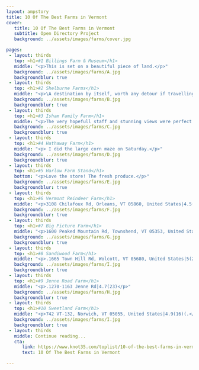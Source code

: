 ```yaml
---
layout: ampstory
title: 10 Of The Best Farms in Vermont
cover:
   title: 10 Of The Best Farms in Vermont
   subtitle: Open Directory Project
   background: ../assets/images/farms/cover.jpg

pages: 
 - layout: thirds
   top: <h1>#1 Billings Farm & Museum</h1>
   middle: "<p>This is set on a beautiful piece of land.</p>"
   background: ../assets/images/farms/A.jpg
   backgroundblur: true   
 - layout: thirds
   top: <h1>#2 Shelburne Farms</h1>
   middle: "<p>\A destination by itself, worth any detour if travelling thourgh Vermont.</p>"
   background: ../assets/images/farms/B.jpg
   backgroundblur: true  
 - layout: thirds
   top: <h1>#3 Isham Family Farm</h1>
   middle: "<p>The very hopefull staff and stunning views were perfect for both local and no local Vermonters.</p>"
   background: ../assets/images/farms/C.jpg
   backgroundblur: true
 - layout: thirds
   top: <h1>#4 Hathaway Farm</h1>
   middle: "<p> I did the large corn maze on Saturday.</p>"
   background: ../assets/images/farms/D.jpg
   backgroundblur: true  
 - layout: thirds
   top: <h1>#5 Harlow Farm Stand</h1>
   bottom: "<p>Love the store! The fresh produce.</p>"
   background: ../assets/images/farms/E.jpg
   backgroundblur: true  
 - layout: thirds
   top: <h1>#6 Vermont Reindeer Farm</h1>
   middle: "<p>3108 Chilafoux Rd, Orleans, VT 05860, United States|4.5(46).</p>"
   background: ../assets/images/farms/F.jpg
   backgroundblur: true  
 - layout: thirds
   top: <h1>#7 Big Picture Farm</h1>
   middle: "<p>1600 Peaked Mountain Rd, Townshend, VT 05353, United States|4.8(24).</p>"
   background: ../assets/images/farms/G.jpg
   backgroundblur: true 
 - layout: thirds
   top: <h1>#8 Sandiwood Farm</h1>
   middle: "<p>.1665 Town Hill Rd, Wolcott, VT 05680, United States|5(24)</p>"
   background: ../assets/images/farms/I.jpg
   backgroundblur: true 
 - layout: thirds
   top: <h1>#9 Jenne Road Farm</h1>
   middle: "<p>.1270-1163 Jenne Rd|4.7(23)</p>"
   background: ../assets/images/farms/H.jpg
   backgroundblur: true 
 - layout: thirds
   top: <h1>#10 Sweetland Farm</h1>
   middle: "<p>742 VT-132, Norwich, VT 05055, United States|4.9(16)(.</p>"
   background: ../assets/images/farms/I.jpg
   backgroundblur: true   
 - layout: thirds
   middle: Continue reading...
   cta:
      link: https://www.knot35.com/toplist/10-of-the-best-farms-in-vermont/
      text: 10 Of The Best Farms in Vermont
      
---
```

